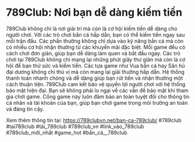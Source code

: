 # 789Club: Nơi bạn dễ dàng kiếm tiền
789Club không chỉ là nơi giải trí mà còn là cơ hội kiếm tiền dễ dàng cho người chơi. Với các trò chơi bắn cá hấp dẫn, bạn có thể kiếm tiền ngay sau mỗi trận đấu. Các phần thưởng không chỉ dựa vào kỹ năng bắn cá mà còn có nhiều cơ hội nhận thưởng từ các khuyến mãi đặc biệt. Mỗi game đều có cách chơi đơn giản, giúp bạn dễ dàng làm quen và bắt đầu ngay.
Các trò chơi tại 789Club không chỉ mang lại những phút giây thư giãn mà còn là cơ hội để bạn thử sức và kiếm tiền. Các tựa game như Vua bắn cá hay Săn hũ đại dương không chỉ thú vị mà còn mang lại giải thưởng hấp dẫn. Hệ thống thanh toán nhanh chóng và dễ dàng giúp bạn rút tiền và nhận thưởng một cách thuận tiện.
789Club cam kết bảo vệ quyền lợi người chơi với hệ thống bảo mật hiện đại. Bạn sẽ không phải lo ngại về các vấn đề bảo mật khi tham gia chơi game. Cổng game này luôn đảm bảo an toàn tuyệt đối cho thông tin cá nhân và tài khoản của bạn, giúp bạn chơi game trong môi trường an toàn và đáng tin cậy.

Xem thêm thông tin tại: https://789clubvn.net/ban-ca-789club/
#789club #tai789club #tải_789club #789club_vn #link_vào_789club #789club_mới_nhất #game_hot #bắn_cá__789club
